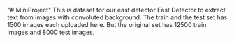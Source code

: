 "# MiniProject" 
This is dataset for our east detector East Detector to extrect text from images with convoluted background.
The train and the test set has 1500 images each uploaded here. But the original set has 12500 train images and 8000 test images.


